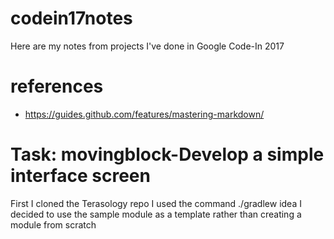 # codein17notes
Here are my notes from projects I've done in Google Code-In 2017
# references
 * https://guides.github.com/features/mastering-markdown/
 # Task: movingblock-Develop a simple interface screen
  First I cloned the Terasology repo
  I used the command ./gradlew idea
  I decided to use the sample module as a template rather than creating a module from scratch
